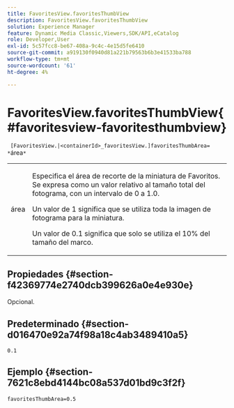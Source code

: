 ```yaml
---
title: FavoritesView.favoritesThumbView
description: FavoritesView.favoritesThumbView
solution: Experience Manager
feature: Dynamic Media Classic,Viewers,SDK/API,eCatalog
role: Developer,User
exl-id: 5c57fcc8-be67-408a-9c4c-4e15d5fe6410
source-git-commit: a919130f0940d81a221b79563b6b3e41533ba788
workflow-type: tm+mt
source-wordcount: '61'
ht-degree: 4%

---
```


# FavoritesView.favoritesThumbView{#favoritesview-favoritesthumbview}

` [FavoritesView.|<containerId>_favoritesView.]favoritesThumbArea= *`área`*`

<table id="table_2B109D2F91E64B5382B31921C3780FA5"> 
 <tbody> 
  <tr> 
   <td colname="col1"> <p><span class="codeph"><span class="varname"> área</span></span> </p> </td> 
   <td colname="col2"> <p> Especifica el área de recorte de la miniatura de Favoritos. Se expresa como un valor relativo al tamaño total del fotograma, con un intervalo de <span class="codeph"> 0</span> a <span class="codeph"> 1.0</span>. </p> <p>Un valor de <span class="codeph"> 1</span> significa que se utiliza toda la imagen de fotograma para la miniatura. </p> <p>Un valor de <span class="codeph"> 0.1</span> significa que solo se utiliza el 10% del tamaño del marco. </p> </td> 
  </tr> 
 </tbody> 
</table>

## Propiedades {#section-f42369774e2740dcb399626a0e4e930e}

Opcional.

## Predeterminado {#section-d016470e92a74f98a18c4ab3489410a5}

`0.1`

## Ejemplo {#section-7621c8ebd4144bc08a537d01bd9c3f2f}

`favoritesThumbArea=0.5`
